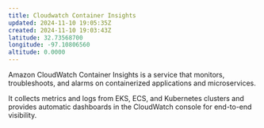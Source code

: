 ```yaml
---
title: Cloudwatch Container Insights
updated: 2024-11-10 19:05:35Z
created: 2024-11-10 19:03:43Z
latitude: 32.73568700
longitude: -97.10806560
altitude: 0.0000
---
```


Amazon CloudWatch Container Insights is a service that monitors, troubleshoots, and alarms on containerized applications and microservices. 

It collects metrics and logs from EKS, ECS, and Kubernetes clusters and provides automatic dashboards in the CloudWatch console for end-to-end visibility.